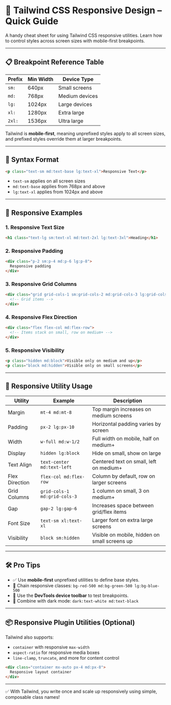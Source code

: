 # 📱 Tailwind CSS Responsive Design – Quick Guide

A handy cheat sheet for using Tailwind CSS responsive utilities. Learn how to control styles across screen sizes with mobile-first breakpoints.

---

## 📋 Breakpoint Reference Table

| Prefix | Min Width | Device Type    |
| ------ | --------- | -------------- |
| `sm:`  | 640px     | Small screens  |
| `md:`  | 768px     | Medium devices |
| `lg:`  | 1024px    | Large devices  |
| `xl:`  | 1280px    | Extra large    |
| `2xl:` | 1536px    | Ultra large    |

Tailwind is **mobile-first**, meaning unprefixed styles apply to all screen sizes, and prefixed styles override them at larger breakpoints.

---

## 🧠 Syntax Format

```html
<p class="text-sm md:text-base lg:text-xl">Responsive Text</p>
```

* `text-sm` applies on all screen sizes
* `md:text-base` applies from 768px and above
* `lg:text-xl` applies from 1024px and above

---

## 🧱 Responsive Examples

### 1. Responsive Text Size

```html
<h1 class="text-lg sm:text-xl md:text-2xl lg:text-3xl">Heading</h1>
```

### 2. Responsive Padding

```html
<div class="p-2 sm:p-4 md:p-6 lg:p-8">
  Responsive padding
</div>
```

### 3. Responsive Grid Columns

```html
<div class="grid grid-cols-1 sm:grid-cols-2 md:grid-cols-3 lg:grid-cols-4">
  <!-- Grid items -->
</div>
```

### 4. Responsive Flex Direction

```html
<div class="flex flex-col md:flex-row">
  <!-- Items stack on small, row on medium+ -->
</div>
```

### 5. Responsive Visibility

```html
<p class="hidden md:block">Visible only on medium and up</p>
<p class="block md:hidden">Visible only on small screens</p>
```

---

## 🎯 Responsive Utility Usage

| Utility        | Example                      | Description                                   |
| -------------- | ---------------------------- | --------------------------------------------- |
| Margin         | `mt-4 md:mt-8`               | Top margin increases on medium screens        |
| Padding        | `px-2 lg:px-10`              | Horizontal padding varies by screen           |
| Width          | `w-full md:w-1/2`            | Full width on mobile, half on medium+         |
| Display        | `hidden lg:block`            | Hide on small, show on large                  |
| Text Align     | `text-center md:text-left`   | Centered text on small, left on medium+       |
| Flex Direction | `flex-col md:flex-row`       | Column by default, row on larger screens      |
| Grid Columns   | `grid-cols-1 md:grid-cols-3` | 1 column on small, 3 on medium+               |
| Gap            | `gap-2 lg:gap-6`             | Increases space between grid/flex items       |
| Font Size      | `text-sm xl:text-xl`         | Larger font on extra large screens            |
| Visibility     | `block sm:hidden`            | Visible on mobile, hidden on small screens up |

---

## 🛠 Pro Tips

* ✅ Use **mobile-first** unprefixed utilities to define base styles.
* 🔁 Chain responsive classes: `bg-red-500 md:bg-green-500 lg:bg-blue-500`
* 🧪 Use the **DevTools device toolbar** to test breakpoints.
* 🎯 Combine with dark mode: `dark:text-white md:text-black`

---

## 📦 Responsive Plugin Utilities (Optional)

Tailwind also supports:

* `container` with responsive `max-width`
* `aspect-ratio` for responsive media boxes
* `line-clamp`, `truncate`, and more for content control

```html
<div class="container mx-auto px-4 md:px-8">
  Responsive layout container
</div>
```

---

✅ With Tailwind, you write once and scale up responsively using simple, composable class names!
